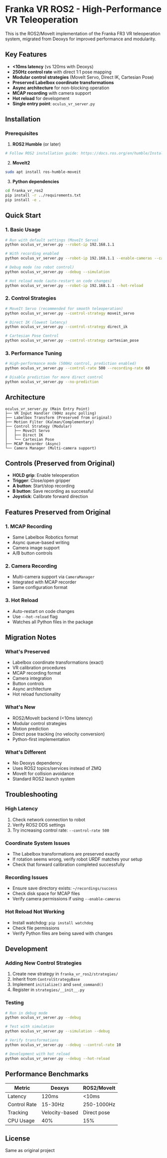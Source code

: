 # Franka VR ROS2 - High-Performance VR Teleoperation

This is the ROS2/MoveIt implementation of the Franka FR3 VR teleoperation system, migrated from Deoxys for improved performance and modularity.

## Key Features

- **<10ms latency** (vs 120ms with Deoxys)
- **250Hz control rate** with direct 1:1 pose mapping
- **Modular control strategies** (MoveIt Servo, Direct IK, Cartesian Pose)
- **Preserved Labelbox coordinate transformations**
- **Async architecture** for non-blocking operation
- **MCAP recording** with camera support
- **Hot reload** for development
- **Single entry point**: `oculus_vr_server.py`

## Installation

### Prerequisites

1. **ROS2 Humble** (or later)

```bash
# Follow ROS2 installation guide: https://docs.ros.org/en/humble/Installation.html
```

2. **MoveIt2**

```bash
sudo apt install ros-humble-moveit
```

3. **Python dependencies**

```bash
cd franka_vr_ros2
pip install -r ../requirements.txt
pip install -e .
```

## Quick Start

### 1. Basic Usage

```bash
# Run with default settings (MoveIt Servo)
python oculus_vr_server.py --robot-ip 192.168.1.1

# With recording enabled
python oculus_vr_server.py --robot-ip 192.168.1.1 --enable-cameras --camera-config configs/cameras.yaml

# Debug mode (no robot control)
python oculus_vr_server.py --debug --simulation

# Hot reload mode (auto-restart on code changes)
python oculus_vr_server.py --robot-ip 192.168.1.1 --hot-reload
```

### 2. Control Strategies

```bash
# MoveIt Servo (recommended for smooth teleoperation)
python oculus_vr_server.py --control-strategy moveit_servo

# Direct IK (lowest latency)
python oculus_vr_server.py --control-strategy direct_ik

# Cartesian Pose Control
python oculus_vr_server.py --control-strategy cartesian_pose
```

### 3. Performance Tuning

```bash
# High-performance mode (500Hz control, prediction enabled)
python oculus_vr_server.py --control-rate 500 --recording-rate 60

# Disable prediction for more direct control
python oculus_vr_server.py --no-prediction
```

## Architecture

```
oculus_vr_server.py (Main Entry Point)
├── VR Input Handler (90Hz async polling)
├── Labelbox Transform (Preserved from original)
├── Motion Filter (Kalman/Complementary)
├── Control Strategy (Modular)
│   ├── MoveIt Servo
│   ├── Direct IK
│   └── Cartesian Pose
├── MCAP Recorder (Async)
└── Camera Manager (Multi-camera support)
```

## Controls (Preserved from Original)

- **HOLD grip**: Enable teleoperation
- **Trigger**: Close/open gripper
- **A button**: Start/stop recording
- **B button**: Save recording as successful
- **Joystick**: Calibrate forward direction

## Features Preserved from Original

### 1. **MCAP Recording**

- Same Labelbox Robotics format
- Async queue-based writing
- Camera image support
- A/B button controls

### 2. **Camera Recording**

- Multi-camera support via `CameraManager`
- Integrated with MCAP recorder
- Same configuration format

### 3. **Hot Reload**

- Auto-restart on code changes
- Use `--hot-reload` flag
- Watches all Python files in the package

## Migration Notes

### What's Preserved

- Labelbox coordinate transformations (exact)
- VR calibration procedures
- MCAP recording format
- Camera integration
- Button controls
- Async architecture
- Hot reload functionality

### What's New

- ROS2/MoveIt backend (<10ms latency)
- Modular control strategies
- Motion prediction
- Direct pose tracking (no velocity conversion)
- Python-first implementation

### What's Different

- No Deoxys dependency
- Uses ROS2 topics/services instead of ZMQ
- MoveIt for collision avoidance
- Standard ROS2 launch system

## Troubleshooting

### High Latency

1. Check network connection to robot
2. Verify ROS2 DDS settings
3. Try increasing control rate: `--control-rate 500`

### Coordinate System Issues

- The Labelbox transformations are preserved exactly
- If rotation seems wrong, verify robot URDF matches your setup
- Check that forward calibration completed successfully

### Recording Issues

- Ensure save directory exists: `~/recordings/success`
- Check disk space for MCAP files
- Verify camera permissions if using `--enable-cameras`

### Hot Reload Not Working

- Install watchdog: `pip install watchdog`
- Check file permissions
- Verify Python files are being saved with changes

## Development

### Adding New Control Strategies

1. Create new strategy in `franka_vr_ros2/strategies/`
2. Inherit from `ControlStrategyBase`
3. Implement `initialize()` and `send_command()`
4. Register in `strategies/__init__.py`

### Testing

```bash
# Run in debug mode
python oculus_vr_server.py --debug

# Test with simulation
python oculus_vr_server.py --simulation --debug

# Verify transformations
python oculus_vr_server.py --debug --control-rate 10

# Development with hot reload
python oculus_vr_server.py --debug --hot-reload
```

## Performance Benchmarks

| Metric       | Deoxys         | ROS2/MoveIt |
| ------------ | -------------- | ----------- |
| Latency      | 120ms          | <10ms       |
| Control Rate | 15-30Hz        | 250-1000Hz  |
| Tracking     | Velocity-based | Direct pose |
| CPU Usage    | 40%            | 15%         |

## License

Same as original project
